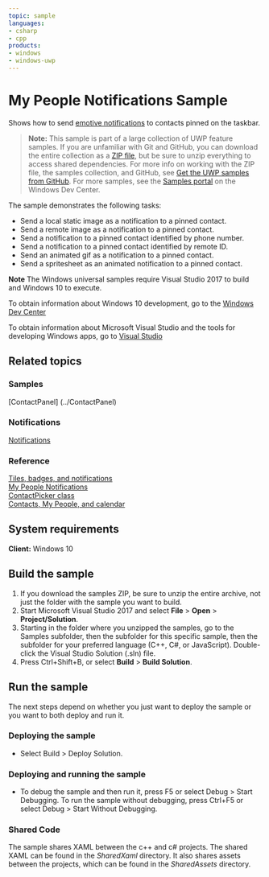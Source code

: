 ```yaml
---
topic: sample
languages:
- csharp
- cpp
products:
- windows
- windows-uwp
---
```


<!---
  category: ContactsAndCalendar
  samplefwlink: http://go.microsoft.com/fwlink/?LinkID=859519
--->

# My People Notifications Sample

Shows how to send [emotive notifications](https://docs.microsoft.com/en-us/windows/uwp/contacts-and-calendar/my-people-notifications) to contacts pinned on the taskbar.

> **Note:** This sample is part of a large collection of UWP feature samples. 
> If you are unfamiliar with Git and GitHub, you can download the entire collection as a 
> [ZIP file](https://github.com/Microsoft/Windows-universal-samples/archive/master.zip), but be 
> sure to unzip everything to access shared dependencies. For more info on working with the ZIP file, 
> the samples collection, and GitHub, see [Get the UWP samples from GitHub](https://aka.ms/ovu2uq). 
> For more samples, see the [Samples portal](https://aka.ms/winsamples) on the Windows Dev Center. 

The sample demonstrates the following tasks:

- Send a local static image as a notification to a pinned contact.
- Send a remote image as a notification to a pinned contact.
- Send a notification to a pinned contact identified by phone number.
- Send a notification to a pinned contact identified by remote ID.
- Send an animated gif as a notification to a pinned contact.
- Send a spritesheet as an animated notification to a pinned contact.

**Note** The Windows universal samples require Visual Studio 2017 to build and Windows 10 to execute.
 
To obtain information about Windows 10 development, go to the [Windows Dev Center](http://go.microsoft.com/fwlink/?LinkID=532421)

To obtain information about Microsoft Visual Studio and the tools for developing Windows apps, go to [Visual Studio](http://go.microsoft.com/fwlink/?LinkID=532422)

## Related topics

### Samples
[ContactPanel] (../ContactPanel)

### Notifications

[Notifications](/Samples/Notifications)  

### Reference

[Tiles, badges, and notifications](https://docs.microsoft.com/en-us/windows/uwp/controls-and-patterns/tiles-badges-notifications)  
[My People Notifications](https://docs.microsoft.com/en-us/windows/uwp/contacts-and-calendar/my-people-notifications)  
[ContactPicker class](http://msdn.microsoft.com/library/windows/apps/br224913)  
[Contacts, My People, and calendar](https://msdn.microsoft.com/library/windows/apps/mt269388)  

## System requirements

**Client:** Windows 10

## Build the sample

1. If you download the samples ZIP, be sure to unzip the entire archive, not just the folder with the sample you want to build. 
2. Start Microsoft Visual Studio 2017 and select **File** \> **Open** \> **Project/Solution**.
3. Starting in the folder where you unzipped the samples, go to the Samples subfolder, then the subfolder for this specific sample, then the subfolder for your preferred language (C++, C#, or JavaScript). Double-click the Visual Studio Solution (.sln) file.
4. Press Ctrl+Shift+B, or select **Build** \> **Build Solution**.

## Run the sample

The next steps depend on whether you just want to deploy the sample or you want to both deploy and run it.

### Deploying the sample

- Select Build > Deploy Solution. 

### Deploying and running the sample

- To debug the sample and then run it, press F5 or select Debug >  Start Debugging. To run the sample without debugging, press Ctrl+F5 or select Debug > Start Without Debugging. 

### Shared Code

The sample shares XAML between the c++ and c# projects. The shared XAML can be found in the *SharedXaml* directory. It also shares assets between the projects, which can be found in the *SharedAssets* directory.

